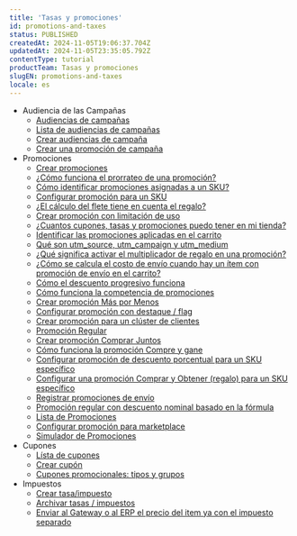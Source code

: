 ```yaml
---
title: 'Tasas y promociones'
id: promotions-and-taxes
status: PUBLISHED
createdAt: 2024-11-05T19:06:37.704Z
updatedAt: 2024-11-05T23:35:05.792Z
contentType: tutorial
productTeam: Tasas y promociones
slugEN: promotions-and-taxes
locale: es
---
```


- Audiencia de las Campañas
    - [​​Audiencias de campañas](/es/docs/tutorials/audiencias-de-campanas)
    - [Lista de audiencias de campañas](/es/docs/tutorials/lista-de-audiencias-de-campanas)
    - [Crear audiencias de campaña](/es/docs/tutorials/crear-audiencias-de-campana)
    - [Crear una promoción de campaña](/es/docs/tutorials/promocion-de-campana)
- Promociones
    - [Crear promociones](/es/docs/tutorials/crear-promociones)
    - [¿Cómo funciona el prorrateo de una promoción?](/es/docs/tutorials/como-funciona-el-prorrateo-de-una-promocion)
    - [Cómo identificar promociones asignadas a un SKU?](/es/docs/tutorials/como-identificar-promociones-asignadas-un-sku)
    - [Configurar promoción para un SKU](/es/docs/tutorials/como-configurar-promocion-para-un-sku)
    - [¿El cálculo del flete tiene en cuenta el regalo?](/es/docs/tutorials/el-calculo-del-flete-tiene-en-cuenta-el-regalo)
    - [Crear promoción con limitación de uso](/es/docs/tutorials/como-crear-promocion-con-limitacion-de-uso)
    - [¿Cuantos cupones, tasas y promociones puedo tener en mi tienda?](/es/docs/tutorials/cual-es-el-limite-maximo-de-promociones)
    - [Identificar las promociones aplicadas en el carrito](/es/docs/tutorials/como-identificar-las-promociones-aplicadas-en-el-carrito)
    - [Qué son utm_source, utm_campaign y utm_medium](/es/docs/tutorials/que-son-utm-source-utm-campaign-y-utm-medium)
    - [¿Qué significa activar el multiplicador de regalo en una promoción?](/es/docs/tutorials/que-significa-activar-el-multiplicador-de-regalo-en-una-promocion)
    - [¿Cómo se calcula el costo de envío cuando hay un ítem con promoción de envío en el carrito?](/es/docs/tutorials/como-se-calcula-el-costo-de-envio-cuando-hay-un-item-con-promocion-de-envio-en-el-carrito)
    - [Cómo el descuento progresivo funciona](/es/docs/tutorials/descuento-progresivo)
    - [Cómo funciona la competencia de promociones](/es/docs/tutorials/como-funciona-la-competencia-de-promociones)
    - [Crear promoción Más por Menos](/es/docs/tutorials/mas-por-menos)
    - [Configurar promoción con destaque / flag](/es/docs/tutorials/configurando-promocion-con-destaque-flag)
    - [Crear promoción para un clúster de clientes](/es/docs/tutorials/creando-promociones-cluster-clientes)
    - [Promoción Regular](/es/docs/tutorials/registro-promocion-regular)
    - [Crear promoción Comprar Juntos](/es/docs/tutorials/comprar-juntos-registro-de-promocion)
    - [Cómo funciona la promoción Compre y gane](/es/docs/tutorials/como-funciona-la-promocion-compre-y-gane)
    - [Configurar promoción de descuento porcentual para un SKU específico](/es/docs/tutorials/configurar-promocion-de-descuento-porcentual-para-un-sku-especifico)
    - [Configurar una promoción Comprar y Obtener (regalo) para un SKU específico](/es/docs/tutorials/configurar-una-promocion-compre-y-gane-regalo-para-un-sku-especifico)
    - [Registrar promociones de envío](/es/docs/tutorials/registrar-promociones-de-flete)
    - [Promoción regular con descuento nominal basado en la fórmula](/es/docs/tutorials/promocion-regular-con-descuento-nominal-basado-en-la-formula)
    - [Lista de Promociones](/es/docs/tutorials/lista-de-promociones-beta)
    - [Configurar promoción para marketplace](/es/docs/tutorials/configurar-promocion-para-marketplace)
    - [Simulador de Promociones ](/es/docs/tutorials/simulador-de-promociones-beta)
- Cupones
    - [Lísta de cupones](/es/docs/tutorials/lista-de-cupones-beta)
    - [Crear cupón](/es/docs/tutorials/crear-cupon-beta)
    - [Cupones promocionales: tipos y grupos](/es/docs/tutorials/cupones-beta)
- Impuestos
    - [Crear tasa/impuesto](/es/docs/tutorials/creando-la-tasaimpuesto)
    - [Archivar tasas / impuestos](/es/docs/tutorials/como-archivar-tasas-impuestos)
    - [Enviar al Gateway o al ERP el precio del item ya con el impuesto separado](/es/docs/tutorials/como-destacar-el-impuesto-en-vtex)
